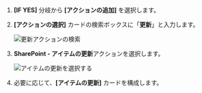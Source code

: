 1. **[IF YES]** 分岐から **[アクションの追加]** を選択します。
1. **[アクションの選択]** カードの検索ボックスに「**更新**」と入力します。

    ![更新アクションの検索](media/modern-approvals/search-update-item.png)
1. **SharePoint - アイテムの更新**アクションを選択します。

    ![アイテムの更新を選択する](media/modern-approvals/select-update-item-yes.png)
1. 必要に応じて、**[アイテムの更新]** カードを構成します。

